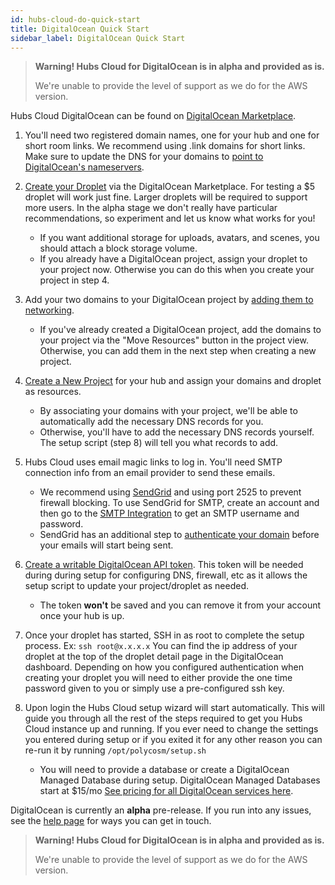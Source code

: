 ```yaml
---
id: hubs-cloud-do-quick-start
title: DigitalOcean Quick Start
sidebar_label: DigitalOcean Quick Start
---
```


> **Warning! Hubs Cloud for DigitalOcean is in alpha and provided as is.**
>
> We're unable to provide the level of support as we do for the AWS version.

Hubs Cloud DigitalOcean can be found on [DigitalOcean Marketplace](https://marketplace.digitalocean.com/apps/hubs-cloud-personal).

1. You'll need two registered domain names, one for your hub and one for short room links. We recommend using .link domains for short links. Make sure to update the DNS for your domains to [point to DigitalOcean's nameservers](https://www.digitalocean.com/community/tutorials/how-to-point-to-digitalocean-nameservers-from-common-domain-registrars).

2. [Create your Droplet](https://marketplace.digitalocean.com/apps/hubs-cloud-personal) via the DigitalOcean Marketplace. For testing a \$5 droplet will work just fine. Larger droplets will be required to support more users. In the alpha stage we don't really have particular recommendations, so experiment and let us know what works for you!

   - If you want additional storage for uploads, avatars, and scenes, you should attach a block storage volume.
   - If you already have a DigitalOcean project, assign your droplet to your project now. Otherwise you can do this when you create your project in step 4.

3. Add your two domains to your DigitalOcean project by [adding them to networking](https://cloud.digitalocean.com/networking/domains).

   - If you've already created a DigitalOcean project, add the domains to your project via the "Move Resources" button in the project view. Otherwise, you can add them in the next step when creating a new project.

4. [Create a New Project](https://cloud.digitalocean.com/projects/new) for your hub and assign your domains and droplet as resources.

   - By associating your domains with your project, we'll be able to automatically add the necessary DNS records for you.
   - Otherwise, you'll have to add the necessary DNS records yourself. The setup script (step 8) will tell you what records to add.

5. Hubs Cloud uses email magic links to log in. You'll need SMTP connection info from an email provider to send these emails.

   - We recommend using [SendGrid](https://www.sendgrid.com) and using port 2525 to prevent firewall blocking. To use SendGrid for SMTP, create an account and then go to the [SMTP Integration](https://app.sendgrid.com/guide/integrate/langs/smtp) to get an SMTP username and password.
   - SendGrid has an additional step to [authenticate your domain](https://sendgrid.com/docs/ui/account-and-settings/how-to-set-up-domain-authentication) before your emails will start being sent.

6. [Create a writable DigitalOcean API token](https://cloud.digitalocean.com/account/api/tokens/new). This token will be needed during during setup for configuring DNS, firewall, etc as it allows the setup script to update your project/droplet as needed.

   - The token **won't** be saved and you can remove it from your account once your hub is up.

7. Once your droplet has started, SSH in as root to complete the setup process. Ex: `ssh root@x.x.x.x` You can find the ip address of your droplet at the top of the droplet detail page in the DigitalOcean dashboard. Depending on how you configured authentication when creating your droplet you will need to either provide the one time password given to you or simply use a pre-configured ssh key.

8. Upon login the Hubs Cloud setup wizard will start automatically. This will guide you through all the rest of the steps required to get you Hubs Cloud instance up and running. If you ever need to change the settings you entered during setup or if you exited it for any other reason you can re-run it by running `/opt/polycosm/setup.sh`
   - You will need to provide a database or create a DigitalOcean Managed Database during setup. DigitalOcean Managed Databases start at \$15/mo [See pricing for all DigitalOcean services here](https://www.digitalocean.com/pricing/).

DigitalOcean is currently an **alpha** pre-release. If you run into any issues, see the [help page](./help.html) for ways you can get in touch.

> **Warning! Hubs Cloud for DigitalOcean is in alpha and provided as is.**
>
> We're unable to provide the level of support as we do for the AWS version.
